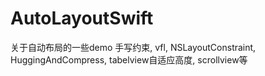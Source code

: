 # AutoLayoutSwift
关于自动布局的一些demo
手写约束, 
vfl,
NSLayoutConstraint,
HuggingAndCompress,
tabelview自适应高度, 
scrollview等
